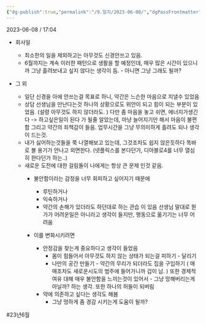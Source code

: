 ```yaml
---
{"dg-publish":true,"permalink":"/9.일지/2023-06-08/","dgPassFrontmatter":true,"noteIcon":""}
---
```




2023-06-08 / 17:04 

- 회사일
	- 최소한의 일을 제외하고는 아무것도 신경안쓰고 있음.
	- 6월까지는 계속 이러한 패턴으로 생활을 할 예정인데, 매우 많은 시간이 있으니까 그냥 흘려보내고 싶지 않다는 생각이 듬. - 아니면 그냥 그래도 될까?

- 그 외 
	- 일단 신경을 아에 안쓰는걸 목표로 하니, 약간은 느슨한 마음으로 지낼수 있었음
	- 상담 선생님을 만난다는것 하나의 상황으로도 위안이 되고 힘이 되는 부분이 있었음. 
	  (설령 아무것도 하지 않더라도. )
	  다만 좀 마음을 놓고 쉬면, 에너지가생긴다 -> 하고싶은일이 된다 가 될줄 알았는데, 마냥 늘어지기만 해서 마음이 불편함
	  그리고 약간의 죄책감이 들음. 업무시간을 그냥 무의미하게 흘려도 되나 생각이 드는것.
	- 내가 싫어하는것들을 쭉 나열해보고 있는데, 그것조차도 쉽지 않은듯하다 똑바로 볼 용기가 안나고 외면한다. (넷플릭스를 본다던가, 디아블로4를 너무 열심히 한다던가 하는..)
	- 새로운 도전에 대한 걸림돌이 나에게는 항상 큰 문제 인것 같음.
		- 불안함이라는 감정을 너무 회피하고 싶어지기 때문에
			- 루틴하거나
			- 익숙하거나
			- 약간의 손해가 있더라도 하던대로 하는 관습
		  이 있음 선생님 말대로 뭔가가 어려운일은 아니라고 생각이 들지만, 행동으로 옮기기는 너무 어려움
		  
		- 이를 변화시키려면
			- 안정감을 찾는게 중요하다고 생각이 들었음
				- 몸이 힘들어서 아무것도 하지 않는 상태가 되는걸 피하기 - 달리기
				- 나만의 공간 만들기 - 약간의 무리가 되더라도 집을 구입하기
				  ( 매매조차도 새로운시도의 범주에 들어가니까 겁이 남. )
				  또한 경제적 여유 대해 매우 불안함을 느끼는것이 있어서 - 그냥 망해버리는게 아닐까? 하는 생각. 또한 하나의 허들이 되버림
			- 약에 의존하고 싶다는 생각도 해봄
				- 그냥 멍하게 좀 경감 시키는게 도움이 될까?

#23년6월
